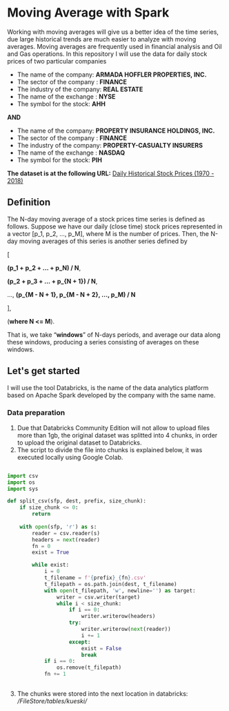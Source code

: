 # Moving Average with Spark

Working with moving averages will give us a better idea of the time series, due large historical trends are much easier to analyze with moving averages. Moving averages are frequently used in financial analysis and Oil and Gas operations. In this repository I will use the data for daily stock prices of two particular companies

 - The name of the company:  **ARMADA HOFFLER PROPERTIES, INC.**
 - The sector of the company : **FINANCE**
 - The industry of the company: **REAL ESTATE**
 - The name of the exchange : **NYSE**
 - The symbol for the stock: **AHH**

**AND**

 - The name of the company:  **PROPERTY INSURANCE HOLDINGS, INC.**
 - The sector of the company : **FINANCE**
 - The industry of the company: **PROPERTY-CASUALTY INSURERS**
 - The name of the exchange : **NASDAQ**
 - The symbol for the stock: **PIH**

**The dataset is at the following URL:** [Daily Historical Stock Prices (1970 - 2018)](https://www.kaggle.com/ehallmar/daily-historical-stock-prices-1970-2018?select=historical_stock_prices.csv)

## Definition

The N-day moving average of a stock prices time series is defined as follows. Suppose we have our daily (close time) stock prices represented in a vector [p_1, p_2, ..., p_M], where M is the number of prices. Then, the N-day moving averages of this series is another series defined by

[

**(p_1 + p_2 + ... + p_N) / N**,

**(p_2 + p_3 + ... + p_{N + 1}) / N**,

...,
**(p_{M - N + 1}, p_{M - N + 2}, ..., p_M) / N**

],

(**where N <= M**).

That is, we take “**windows**” of N-days periods, and average our data along these windows,
producing a series consisting of averages on these windows.


## Let's get started

I will use the tool Databricks,  is the name of the data analytics platform based on Apache Spark developed by the company with the same name.

### Data preparation 

 1. Due that Databricks Community Edition will not allow to upload files more than 1gb, the original dataset was splitted into 4 chunks, in order to upload the original dataset to Databricks.
 2. The script to divide the file into chunks is explained below, it was executed locally using Google Colab.
 
```python

import csv
import os
import sys

def split_csv(sfp, dest, prefix, size_chunk):
    if size_chunk <= 0:
        return
        
    with open(sfp, 'r') as s:
        reader = csv.reader(s)
        headers = next(reader)
        fn = 0
        exist = True

        while exist:
            i = 0
            t_filename = f'{prefix}_{fn}.csv'
            t_filepath = os.path.join(dest, t_filename)
            with open(t_filepath, 'w', newline='') as target:                
                writer = csv.writer(target)
                while i < size_chunk:
                    if i == 0:
                        writer.writerow(headers)
                    try:
                        writer.writerow(next(reader))
                        i += 1
                    except:
                        exist = False
                        break
            if i == 0:
                os.remove(t_filepath)
            fn += 1
            
```            

 3. The chunks were stored into the next location in databricks: */FileStore/tables/kueski/*
